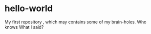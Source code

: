 # hello-world
My first repository , which may contains some of my brain-holes.
Who knows What I said?
